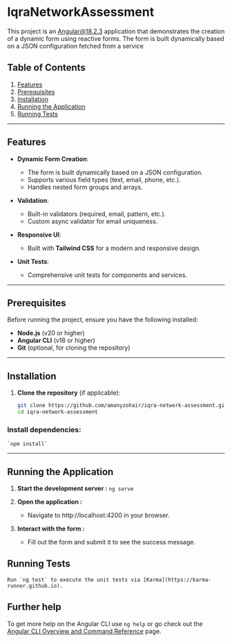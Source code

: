 # IqraNetworkAssessment

This project is an Angular@18.2.3 application that demonstrates the creation of a dynamic form using reactive forms. The form is built dynamically based on a JSON configuration fetched from a service

## Table of Contents

1. [Features](#features)
2. [Prerequisites](#prerequisites)
3. [Installation](#installation)
4. [Running the Application](#running-the-application)
5. [Running Tests](#running-tests)

---

## Features

- **Dynamic Form Creation**:

  - The form is built dynamically based on a JSON configuration.
  - Supports various field types (text, email, phone, etc.).
  - Handles nested form groups and arrays.

- **Validation**:

  - Built-in validators (required, email, pattern, etc.).
  - Custom async validator for email uniqueness.

- **Responsive UI**:

  - Built with **Tailwind CSS** for a modern and responsive design.

- **Unit Tests**:
  - Comprehensive unit tests for components and services.

---

## Prerequisites

Before running the project, ensure you have the following installed:

- **Node.js** (v20 or higher)
- **Angular CLI** (v18 or higher)
- **Git** (optional, for cloning the repository)

---

## Installation

1. **Clone the repository** (if applicable):

   ```bash
   git clone https://github.com/amanyzohair/iqra-network-assessment.git
   cd iqra-network-assessment
   ```

### Install dependencies:

    `npm install`

---

## Running the Application

1. **Start the development server :**
   `ng serve`

2. **Open the application :**

   - Navigate to http://localhost:4200 in your browser.

3. **Interact with the form :**
   - Fill out the form and submit it to see the success message.

## Running Tests

    Run `ng test` to execute the unit tests via [Karma](https://karma-runner.github.io).

## Further help

To get more help on the Angular CLI use `ng help` or go check out the [Angular CLI Overview and Command Reference](https://angular.dev/tools/cli) page.
